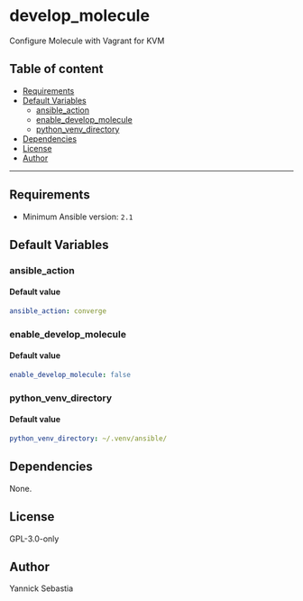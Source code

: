 # develop_molecule

Configure Molecule with Vagrant for KVM

## Table of content

- [Requirements](#requirements)
- [Default Variables](#default-variables)
  - [ansible_action](#ansible_action)
  - [enable_develop_molecule](#enable_develop_molecule)
  - [python_venv_directory](#python_venv_directory)
- [Dependencies](#dependencies)
- [License](#license)
- [Author](#author)

---

## Requirements

- Minimum Ansible version: `2.1`

## Default Variables

### ansible_action

#### Default value

```YAML
ansible_action: converge
```

### enable_develop_molecule

#### Default value

```YAML
enable_develop_molecule: false
```

### python_venv_directory

#### Default value

```YAML
python_venv_directory: ~/.venv/ansible/
```

## Dependencies

None.

## License

GPL-3.0-only

## Author

Yannick Sebastia
